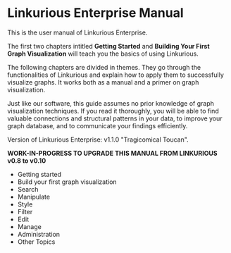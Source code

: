 Linkurious Enterprise Manual
============================

This is the user manual of Linkurious Enterprise.

The first two chapters intitled **Getting Started** and **Building Your First Graph Visualization** will teach you the basics of using Linkurious.

The following chapters are divided in themes. They go through the functionalities of Linkurious and explain how to apply them to successfully visualize graphs. It works both as a manual and a primer on graph visualization.

Just like our software, this guide assumes no prior knowledge of graph visualization techniques. If you read it thoroughly, you will be able to find valuable connections and structural patterns in your data, to improve your graph database, and to communicate your findings efficiently.

Version of Linkurious Enterprise: v1.1.0 "Tragicomical Toucan".

**WORK-IN-PROGRESS TO UPGRADE THIS MANUAL FROM LINKURIOUS v0.8 to v0.10**

- <i class="fa fa-check" style="color:#3c3;"></i><i class="octicon octicon-check" style="color:#3c3;"></i> Getting started
- <i class="fa fa-warning" style="color:#a94442;"></i><i class="octicon octicon-stop" style="color:#a94442;"></i> Build your first graph visualization
- <i class="fa fa-warning" style="color:#a94442;"></i><i class="octicon octicon-stop" style="color:#a94442;"></i> Search
- <i class="fa fa-warning" style="color:#a94442;"></i><i class="octicon octicon-stop" style="color:#a94442;"></i> Manipulate
- <i class="fa fa-warning" style="color:#a94442;"></i><i class="octicon octicon-stop" style="color:#a94442;"></i> Style
- <i class="fa fa-warning" style="color:#a94442;"></i><i class="octicon octicon-stop" style="color:#a94442;"></i> Filter
- <i class="fa fa-warning" style="color:#a94442;"></i><i class="octicon octicon-stop" style="color:#a94442;"></i> Edit
- <i class="fa fa-warning" style="color:#a94442;"></i><i class="octicon octicon-stop" style="color:#a94442;"></i> Manage
- <i class="fa fa-check" style="color:#3c3;"></i><i class="octicon octicon-check" style="color:#3c3;"></i> Administration
- <i class="fa fa-refresh" style="color:#f39c12;"></i><i class="octicon octicon-issue-reopened" style="color:#f39c12;"></i> Other Topics
